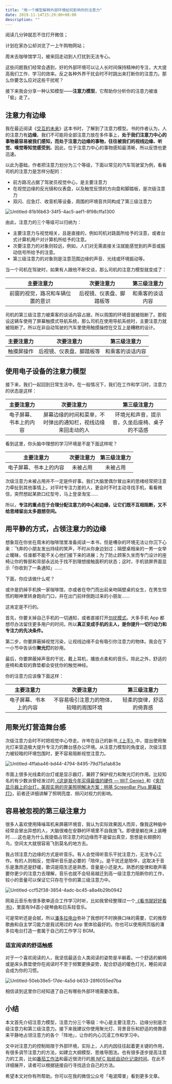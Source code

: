 ```yaml
---
title: "用一个模型解释外部环境如何影响你的注意力"
date: 2019-11-14T15:29:00+08:00
description: ""
---
```




阅读几分钟就忍不住打开微信；

计划在家办公却浏览了一上午购物网站；

周末去咖啡馆学习，被来回走动到人打扰到无法专心。

这些问题我们经常会遇到，好的外部环境可以让人长时间保持精神的专注，大大提高我们工作、学习的效率。反之各种外界干扰会时不时跳出来打断你的注意力。那么你要怎么应对这些干扰呢？

接下来我会分享一种认知模型——**注意力模型**，它帮助你分析你的注意力被谁「偷」走了。

## 注意力有边缘

我在最近阅读《[交互的未来](https://book.douban.com/subject/27133266/)》这本书时，了解到了注意力模型。书的作者认为，人的注意力有**边缘**。我们不可能将全部注意力放在多件事上，**处于我们注意力中心的事物最容易被我们感知，而处于注意力边缘的事物，往往被我们的视线边缘、听觉、嗅觉等知觉感受到**。因此，位于注意力中心的事物感知最清晰，所以反馈也更迅速。

以此为基础，作者把注意力划分为三个等级，下面以常见的汽车驾驶室为例，看看司机的注意力是怎样分配的：

- 前方路况占据了驾驶员视觉中心，是主要注意力
- 在视觉边缘的反光镜和仪表盘，以及触觉反馈的方向盘和脚踏板，是次级注意力
- 双闪、应急灯、收音机等设备，周围的环境音共同构成了第三级注意力

![Untitled-81b16b63-34f5-4ac5-aef1-8f98cffa1300](https://tva1.sinaimg.cn/large/006y8mN6gy1g8coq07izhj30zm0mah8s.jpg)

由此，注意力的三个等级可以归纳为：

- 主要注意力与视觉相关，且是直接的，例如司机对路面所给予的注意，或者台式计算机用户对计算机所给予的注意。
- 次要注意力的对象则较远，例如，人们对无需直接关注就能感觉到的声音或振动信号所给予的注意。
- 第三级注意力的对象则是注意范围边缘的声音、光线或环境振动等。

当一个司机在驾驶时，如果有人跟他不断交谈，那么司机的注意力模型就变成了：

|            主要注意力            |        次要注意力        |   第三级注意力   |
| :------------------------------: | :----------------------: | :--------------: |
| 前窗的视觉，路况和车辆位置的意识 | 后视镜、仪表盘、脚踏板等 | 和乘客的谈话内容 |

司机的第三级注意力被乘客的谈话内容占据，所以周围的环境音就被阻断了。那假设这辆车使用了屏幕触摸式导航系统，那么司机在使用导航系统时，主要注意力就被阻断了。所以在非自动驾驶的汽车里使用触摸操控在交互上是糟糕的设计。

| 主要注意力 |        次要注意力        |   第三级注意力   |
| :--------: | :----------------------: | :--------------: |
| 触摸屏操作 | 后视镜、仪表盘、脚踏板等 | 和乘客的谈话内容 |

## 使用电子设备的注意力模型

接下来，我们一起回到日常生活中。在一般情况下，我们在工作和学习时，注意力的状态是这样：

|       主要注意力       |                          次要注意力                          |                  第三级注意力                  |
| :--------------------: | :----------------------------------------------------------: | :--------------------------------------------: |
| 电子屏幕、书本上的内容 | 屏幕边缘的时间和菜单，不时弹出的通知栏，视线边缘来回走动的人 | 环境光和声音，提示音，久坐后座椅、桌子的不适感 |

看到这里，你头脑中理想的学习环境是不是下面这样呢？

|       主要注意力       | 次要注意力 | 第三级注意力 |
| :--------------------: | :--------: | :----------: |
| 电子屏幕、书本上的内容 |  未被占用  |   未被占用   |

次级注意力未被占用并不一定是件好事。我们大脑里偶尔冒出来的思绪经常把注意力牵扯到其他事情上。对平时专注力差的人，更会时不时主动寻找手机，看看微信，突然想起某款口红型号，马上登录淘宝……

所以，**专注的重点在于合理分配注意力的中心和边缘，让它们既不互相阻断，又不给思绪留出太多遐想空间。**

## 用平静的方式，占领注意力的边缘

想象现在你坐在周末的咖啡馆里准备阅读一本书，但是嘈杂的环境无法让你沉下心来：飞奔的小朋友发出持续的笑声，不时从你身边划过；隔壁桌相亲的一男一女举止暧昧，任谁都不能不关心他们接下来的进展；为了防止顾客久坐而专门设计的座椅让你的臀部和背部永远处于找不到理想接触面积的状态；这时，手机锁屏界面显示「你收到了一条通知」……

下面，你应该做什么呢？

或许是扔掉手机换一家咖啡馆，亦或者在夺门而出前亲吻隔壁桌的女生，在男生惊慌的眼神里转身跑向门口，并在出门前绊倒跑过来的小朋友……

这肯定是不行的。

首先，你要关掉自己手机的一切通知，或者直接打开[勿扰模式](https://support.apple.com/zh-cn/HT204321)。大多手机 App 都想尽办法留住更多用户的时间，所以**真正变成手机的主人，是你提升一切行动力和专注力的先决条件。**

第二步，你要屏蔽掉视觉污染，让视线边缘不会有吸引你注意力的物体。我会在下一小节中告诉你**聚光灯**的妙用。

最后，你要屏蔽掉声音的干扰，戴上耳机，播放点柔和的音乐。除此之外，舒适的座椅和柔软的靠垫都会安抚你的触觉神经。

你的注意力应该像下面这样：

|       主要注意力       |               次要注意力               |       第三级注意力       |
| :--------------------: | :------------------------------------: | :----------------------: |
| 电子屏幕、书本上的内容 | 不容易吸引注意力的物体，较暗的周围环境 | 轻柔的旋律，舒适的倚靠感 |

## 用聚光灯营造舞台感

次级注意力会时不时把视觉中心夺走。许岑在自己的新书[《上手》](https://book.douban.com/subject/34464459/)中，提出使用聚光灯来营造极大提升专注力的舞台感办公环境。从注意力模型的角度说，次级注意力被较暗的环境包围时，更不容易阻断视觉注意力。

![Untitled-4ffaba46-bd44-4794-8495-79d75a1ab83e](https://tva1.sinaimg.cn/large/006y8mN6gy1g8covpkgpsj30v40ite2e.jpg)

市面上很多光线柔的台灯或是显示器灯，兼顾了保护视力和聚光灯的作用。比较知名的有少数派曾经发过的[《这是我今年买得最值的硬件 — WiT Genie》](https://sspai.com/post/43034)和《[夹在显示器上的台灯，美观实用的完美照明解决方案：明基 ScreenBar Plus 屏幕挂灯》](https://sspai.com/post/45870)，前者还详细讲解了照明亮度、频闪对视力的影响。

## 容易被忽视的第三级注意力

很多人喜欢使用降噪耳机来屏蔽环境音，我认为实际效果因人而异，像我这种脑中经常会冒出异想的人，大脑很难在安静的环境里不自我放飞。即便是躺在床上装睡时……这也是为什么我提倡占领注意力的边缘而不是留出真空，思想是长翅膀的鸟，空间太大就很容易飞到莫名的地方去。

我占领注意力边缘的方式是听音乐。有人会觉得听音乐干扰注意力，无法专心工作。有的人则相反，觉得听音乐是必要的「陪伴」。是干扰还是陪伴，这取决于音乐是激昂还是舒缓，歌词是陌生还是熟悉，音量是小还是大。熟悉的旋律和歌声需要你更少的注意力去理解，音乐也就不会轻易越迁到高一级注意力阻断你的工作，较小的音量可以保证它只存在于你的第三级注意力中。

![Untitled-ccf52f38-3854-4adc-bc45-a8a4b29b0942](https://tva1.sinaimg.cn/large/006y8mN6gy1g8cow0ac1uj319f0u0txh.jpg)

网易云音乐有很多歌单适合工作学习时听，比如我曾经整理过一个[《看书就好好看书》](http://music.163.com/playlist/133513964/131429/?userid=131429)，里面有94首小提琴曲和日系轻音乐。

可是常听还是会腻，所以[潘多拉电台](https://www.pandora.com)弥补了我想时不时换换口味的需要，它的推荐歌曲和自主学习能力是我试用过的 App 里体验最好的。你也可以使用网页版的潘多拉电台打造一套属于自己的工作学习 BGM。

### 适宜阅读的舒适触感

对于一个喜欢阅读的人，我坚信最适合人类阅读的姿势是半躺着。一个舒适的躺椅或是床头靠垫使你在阅读时不至于频繁更换姿势，配合舒适的暖色灯光，睡前阅读会成为你的习惯。

![Untitled-50eb39e5-17de-4a5d-b633-28f6055ed7ba](https://tva1.sinaimg.cn/large/006y8mN6gy1g8cow6h8mnj30u00u0x6r.jpg)

相信读到这里你已经知道了自己有哪些外部环境需要改善。

## 小结

本文首先介绍注意力模型，注意力分三个等级：中心是主要注意力、边缘分别是次级注意力和第三级注意力。接下来我建议你使用聚光灯、背景音乐和舒适的倚靠感来平静地占领注意力的各个「阵地」，让你的内心沉浸工作和学习中。

文中对注意力的控制局限于外部环境，实际上，人的内因往往起着更关键的作用，有很多调节注意力的方法，如建立大纲模型、思维导图法。也有很多逐步提高注意力的工具，比如[番茄工作法](https://zh.wikipedia.org/zh-hans/%E7%95%AA%E8%8C%84%E5%B7%A5%E4%BD%9C%E6%B3%95)和最近很流行的[用 NFC 贴纸自动化记录时间](https://sspai.com/post/56866)。在此不详细展开，读者可以根据链接自行寻找适合自己的方法。

希望本文对你有所帮助。你可以在我的微信公众号「电波障害」看到更多文章。